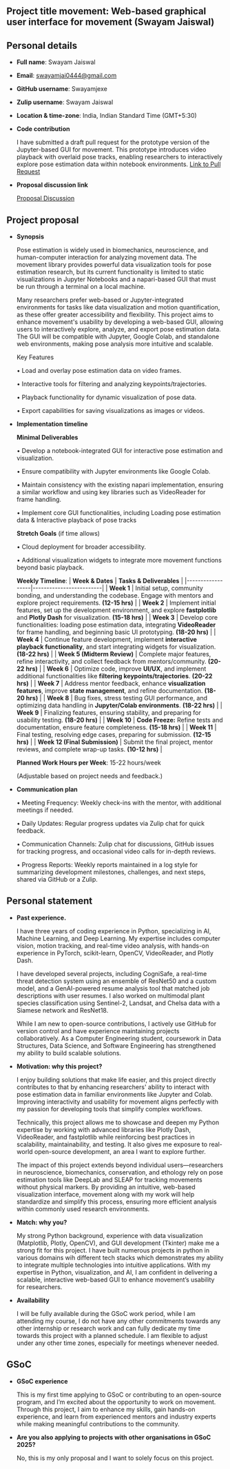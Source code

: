 ## Project title movement: Web-based graphical user interface for movement (Swayam Jaiswal)


## Personal details
- **Full name**: Swayam Jaiswal
- **Email**: swayamjai0444@gmail.com
- **GitHub username**: Swayamjexe
- **Zulip username**: Swayam Jaiswal
- **Location & time-zone**: India, Indian Standard Time (GMT+5:30)
- **Code contribution**

    I have submitted a draft pull request for the prototype version of the Jupyter-based GUI for movement. This prototype introduces video playback with overlaid pose tracks, enabling researchers to interactively explore pose estimation data within notebook environments.
[Link to Pull Request](https://github.com/neuroinformatics-unit/movement/pull/542)

- **Proposal discussion link**

    [Proposal Discussion](https://github.com/neuroinformatics-unit/gsoc/pull/57)

## Project proposal 
- **Synopsis**
  
    Pose estimation is widely used in biomechanics, neuroscience, and human-computer interaction for analyzing movement data. The movement library provides powerful data visualization tools for pose estimation research, but its current functionality is limited to static visualizations in Jupyter Notebooks and a napari-based GUI that must be run through a terminal on a local machine.
    
    Many researchers prefer web-based or Jupyter-integrated environments for tasks like data visualization and motion quantification, as these offer greater accessibility and flexibility. This project aims to enhance movement's usability by developing a web-based GUI, allowing users to interactively explore, analyze, and export pose estimation data. The GUI will be compatible with Jupyter, Google Colab, and standalone web environments, making pose analysis more intuitive and scalable.

    Key Features
    
    •	Load and overlay pose estimation data on video frames.
    
    •	Interactive tools for filtering and analyzing keypoints/trajectories.
    
    •	Playback functionality for dynamic visualization of pose data.
    
    •	Export capabilities for saving visualizations as images or videos.




- **Implementation timeline**

    **Minimal Deliverables**
      
    •	Develop a notebook-integrated GUI for interactive pose estimation and visualization.
    
    •	Ensure compatibility with Jupyter environments like Google Colab.
    
    •	Maintain consistency with the existing napari implementation, ensuring a similar workflow and using key libraries such as VideoReader for frame handling.
    
    •	Implement core GUI functionalities, including 	Loading pose estimation data  &	Interactive playback of pose tracks
    
    **Stretch Goals** (if time allows)
  
    •	Cloud deployment for broader accessibility.
    
    •	Additional visualization widgets to integrate more movement functions beyond basic playback.


    **Weekly Timeline**:
      | **Week & Dates** | **Tasks & Deliverables** |
    |------------------|-------------------------|
    | **Week 1** | Initial setup, community bonding, and understanding the codebase. Engage with mentors and explore project requirements. **(12-15 hrs)** |
    | **Week 2** | Implement initial features, set up the development environment, and explore **fastplotlib** and **Plotly Dash** for visualization. **(15-18 hrs)** |
    | **Week 3** | Develop core functionalities: loading pose estimation data, integrating **VideoReader** for frame handling, and beginning basic UI prototyping. **(18-20 hrs)** |
    | **Week 4** | Continue feature development, implement **interactive playback functionality**, and start integrating widgets for visualization. **(18-22 hrs)** |
    | **Week 5 (Midterm Review)** | Complete major features, refine interactivity, and collect feedback from mentors/community. **(20-22 hrs)** |
    | **Week 6** | Optimize code, improve **UI/UX**, and implement additional functionalities like **filtering keypoints/trajectories**. **(20-22 hrs)** |
    | **Week 7** | Address mentor feedback, enhance **visualization features**, improve **state management**, and refine documentation. **(18-20 hrs)** |
    | **Week 8** | Bug fixes, stress testing GUI performance, and optimizing data handling in **Jupyter/Colab environments**. **(18-22 hrs)** |
    | **Week 9** | Finalizing features, ensuring stability, and preparing for usability testing. **(18-20 hrs)** |
    | **Week 10** | **Code Freeze:** Refine tests and documentation, ensure feature completeness. **(15-18 hrs)** |
    | **Week 11** | Final testing, resolving edge cases, preparing for submission. **(12-15 hrs)** |
    | **Week 12  (Final Submission)** | Submit the final project, mentor reviews, and complete wrap-up tasks. **(10-12 hrs)** |


    **Planned Work Hours per Week**: 15-22 hours/week
  
    (Adjustable based on project needs and feedback.)


- **Communication plan**
  
    •	Meeting Frequency: Weekly check-ins with the mentor, with additional meetings if needed.
      
    •	Daily Updates: Regular progress updates via Zulip chat for quick feedback.
    
    •	Communication Channels: Zulip chat for discussions, GitHub issues for tracking progress, and occasional video calls for in-depth reviews.
    
    •	Progress Reports: Weekly reports maintained in a log style for summarizing development milestones, challenges, and next steps, shared via GitHub or a Zulip.



## Personal statement


- **Past experience.** 

    I have three years of coding experience in Python, specializing in AI, Machine Learning, and Deep Learning. My expertise includes computer vision, motion tracking, and real-time video analysis, with hands-on experience in PyTorch, scikit-learn, OpenCV, VideoReader, and Plotly Dash.
      
    I have developed several projects, including CogniSafe, a real-time threat detection system using an ensemble of ResNet50 and a custom model, and a GenAI-powered resume analysis tool that matched job descriptions with user resumes. I also worked on multimodal plant species classification using Sentinel-2, Landsat, and Chelsa data with a Siamese network and ResNet18.
    
    While I am new to open-source contributions, I actively use GitHub for version control and have experience maintaining projects collaboratively. As a Computer Engineering student, coursework in Data Structures, Data Science, and Software Engineering has strengthened my ability to build scalable solutions.

- **Motivation: why this project?**

    I enjoy building solutions that make life easier, and this project directly contributes to that by enhancing researchers' ability to interact with pose estimation data in familiar environments like Jupyter and Colab. Improving interactivity and usability for movement aligns perfectly with my passion for developing tools that simplify complex workflows.
      
    Technically, this project allows me to showcase and deepen my Python expertise by working with advanced libraries like Plotly Dash, VideoReader, and fastplotlib while reinforcing best practices in scalability, maintainability, and testing. It also gives me exposure to real-world open-source development, an area I want to explore further.
    
    The impact of this project extends beyond individual users—researchers in neuroscience, biomechanics, conservation, and ethology rely on pose estimation tools like DeepLab and SLEAP for tracking movements without physical markers. By providing an intuitive, web-based visualization interface, movement along with my work will help standardize and simplify this process, ensuring more efficient analysis within commonly used research environments.

- **Match: why you?**

    My strong Python background, experience with data visualization (Matplotlib, Plotly, OpenCV), and GUI development (Tkinter) make me a strong fit for this project. I have built numerous projects in python in various domains wih different tech stacks which demonstrates my ability to integrate multiple technologies into intuitive applications. With my expertise in Python, visualization, and AI, I am confident in delivering a scalable, interactive web-based GUI to enhance movement’s usability for researchers.

- **Availability**

    I will be fully available during the GSoC work period, while I am attending my course, I do not have any other commitments towards any other internship or research work and can fully dedicate my time towards this project with a planned schedule. I am flexible to adjust under any other time zones, especially for meetings whenever needed.   

    

## GSoC

- **GSoC experience**

    This is my first time applying to GSoC or contributing to an open-source program, and I’m excited about the opportunity to work on movement. Through this project, I aim to enhance my skills, gain hands-on experience, and learn from experienced mentors and industry experts while making meaningful contributions to the community.

- **Are you also applying to projects with other organisations in GSoC 2025?**

    No, this is my only proposal and I want to solely focus on this project.
